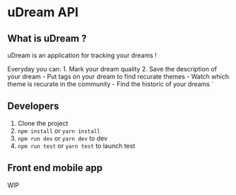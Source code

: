 # uDream API

## What is uDream ?

uDream is an application for tracking your dreams !

Everyday you can: 1. Mark your dream quality 2. Save the description of your dream - Put tags on your dream to find recurate themes - Watch which theme is recurate in the community - Find the historic of your dreams
`

## Developers

1. Clone the project
2. `npm install` or `yarn install`
3. `npm run dev` or `yarn dev` to dev
4. `npm run test` or `yarn test` to launch test

## Front end mobile app

WIP
